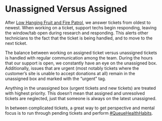 # Unassigned Versus Assigned
After [Low Hanging Fruit and Fire Patrol](low-hanging-fruit.md), we answer tickets from oldest to newest. When working on a ticket, support techs begin responding, leaving the window/tab open during research and responding. This alerts other technicians to the fact that the ticket is being handled, and to move to the next ticket.

The balance between working on assigned ticket versus unassigned tickets is handled with regular communication among the team. During the hours that our support is open, we constantly have an eye on the unassigned box. Additionally, issues that are urgent (most notably tickets where the customer’s site is unable to accept donations at all) remain in the unassigned box and marked with the “urgent” tag. 

Anything in the unassigned box (urgent tickets and new tickets) are treated with highest priority. This doesn’t mean that assigned and unresolved tickets are neglected, just that someone is always on the latest unassigned. 

In between complicated tickets, a great way to get perspective and mental focus is to run through pending tickets and perform [#QueueHealthHabits](queue-health-habits.md).